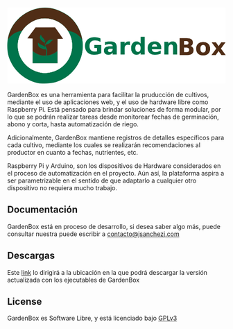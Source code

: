 
![GardenBox](https://raw.githubusercontent.com/jsnchzjmnz/GardenBox/master/logo.png)

GardenBox es una herramienta para facilitar la pruducción de cultivos, mediante el uso de aplicaciones web, y el uso de hardware libre como Raspberry Pi.
Está pensado para brindar soluciones de forma modular, por lo que se podrán realizar tareas desde monitorear fechas de germinación, abono y corta, hasta automatización de riego. 

Adicionalmente, GardenBox mantiene registros de detalles específicos para cada cultivo, mediante los cuales se realizarán recomendaciones al productor en cuanto a fechas, nutrientes, etc.

Raspberry Pi y Arduino, son los dispositivos de Hardware considerados en el proceso de automatización en el proyecto. Aún así, la plataforma aspira a ser parametrizable en el sentido de que adaptarlo a cualquier otro dispositivo no requiera mucho trabajo.

## Documentación

GardenBox está en proceso de desarrollo, si desea saber algo más, puede consultar nuestra puede escribir a contacto@jsanchezj.com


## Descargas

Este [link](https://github.com/jsnchzjmnz/GardenBox) lo dirigirá a la ubicación en la que podrá descargar la versión actualizada con los ejecutables de GardenBox

## License

GardenBox es Software Libre, y está licenciado bajo [GPLv3](https://github.com/jsnchzjmnz/bliburu/blob/master/LICENSE)
